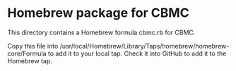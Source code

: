 # Homebrew package for CBMC

This directory contains a Homebrew formula cbmc.rb for CBMC.

Copy this file into 
/usr/local/Homebrew/Library/Taps/homebrew/homebrew-core/Formula
to add it to your local tap.
Check it into GitHub to add it to the Homebrew tap.
